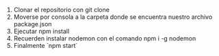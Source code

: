 1. Clonar el repositorio con git clone
2. Moverse por consola a la carpeta donde se encuentra nuestro archivo package.json
3. Ejecutar npm install
4. Recuerden instalar nodemon con el comando npm i -g nodemon
5. Finalmente ´npm start´